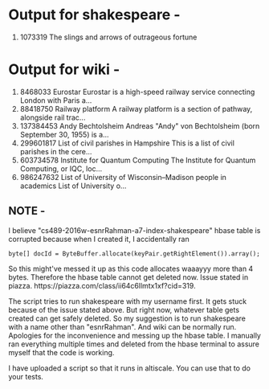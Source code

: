 <h1>
Output for shakespeare -
</h1>

<ol>
<li>1073319	   The slings and arrows of outrageous fortune </li>
</ol>

<h1>
Output for wiki -
</h1>

<p>

<ol>
<li>8468033 Eurostar    Eurostar is a high-speed railway service connecting London with Paris a... </li>
<li>88418750    Railway platform    A railway platform is a section of pathway, alongside rail trac... </li>
<li>137384453   Andy Bechtolsheim   Andreas "Andy" von Bechtolsheim (born September 30, 1955) is a... </li>
<li>299601817   List of civil parishes in Hampshire This is a list of civil parishes in the cere... </li>
<li>603734578   Institute for Quantum Computing The Institute for Quantum Computing, or IQC, loc... </li>
<li>986247632   List of University of Wisconsin–Madison people in academics List of University o… </li>
</ol>
</p>


<h2>NOTE - </h2>

<p>I believe "cs489-2016w-esnrRahman-a7-index-shakespeare" hbase table is corrupted because when I created it,
I accidentally ran </p>

`byte[] docId = ByteBuffer.allocate(keyPair.getRightElement()).array();`

<p>
So this might've messed it up as this code allocates waaayyy more than 4 bytes. Therefore the hbase table cannot get deleted now. Issue stated in piazza. https://piazza.com/class/ii64c6llmtx1xf?cid=319.
</p>

<p>
The script tries to run shakespeare with my username first. It gets stuck because of the issue stated above. But right now, whatever table gets created can get safely deleted. So my suggestion is to run shakespeare with a name other than "esnrRahman". And wiki can be normally run. Apologies for the inconvenience and messing up the hbase table. I manually ran everything multiple times and deleted from the hbase terminal to assure myself that the code is working.

I have uploaded a script so that it runs in altiscale. You can use that to do your tests.
</p>

